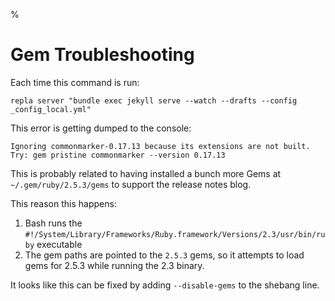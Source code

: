 %

# Gem Troubleshooting

Each time this command is run:

    repla server "bundle exec jekyll serve --watch --drafts --config _config_local.yml"

This error is getting dumped to the console:

    Ignoring commonmarker-0.17.13 because its extensions are not built. Try: gem pristine commonmarker --version 0.17.13

This is probably related to having installed a bunch more Gems at `~/.gem/ruby/2.5.3/gems` to support the release notes blog.

This reason this happens:

1. Bash runs the `#!/System/Library/Frameworks/Ruby.framework/Versions/2.3/usr/bin/ruby` executable
2. The gem paths are pointed to the `2.5.3` gems, so it attempts to load gems for 2.5.3 while running the 2.3 binary.

It looks like this can be fixed by adding `--disable-gems` to the shebang line.
